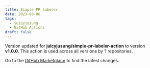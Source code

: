 ```yaml
---
title: Simple PR labeler
date: 2023-08-06
tags:
  - juicyjusung
  - GitHub Actions
draft: false
---
```



Version updated for **juicyjusung/simple-pr-labeler-action** to version **v1.0.0**.
This action is used across all versions by ? repositories.

Go to the [GitHub Marketplace](https://github.com/marketplace/actions/simple-pr-labeler) to find the latest changes.
